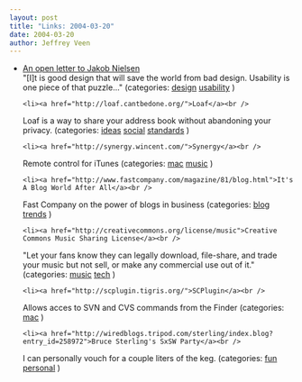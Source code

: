 ```yaml
--- 
layout: post
title: "Links: 2004-03-20"
date: 2004-03-20
author: Jeffrey Veen
---
```

<ul>
    <li><a href="http://www.designbyfire.com/000068.html">An open letter to Jakob Nielsen</a><br />
<span class="link-meta">"[I]t is good design that will save the world from bad design. Usability is one piece of that puzzle..." (categories: <a href="http://del.icio.us/veen/"></a> <a href="http://del.icio.us/veen/design">design</a> <a href="http://del.icio.us/veen/usability">usability</a> )</span></li>

    <li><a href="http://loaf.cantbedone.org/">Loaf</a><br />
<span class="link-meta">Loaf is a way to share your address book without abandoning your privacy. (categories: <a href="http://del.icio.us/veen/"></a> <a href="http://del.icio.us/veen/ideas">ideas</a> <a href="http://del.icio.us/veen/social">social</a> <a href="http://del.icio.us/veen/standards">standards</a> )</span></li>

    <li><a href="http://synergy.wincent.com/">Synergy</a><br />
<span class="link-meta">Remote control for iTunes (categories: <a href="http://del.icio.us/veen/"></a> <a href="http://del.icio.us/veen/mac">mac</a> <a href="http://del.icio.us/veen/music">music</a> )</span></li>

    <li><a href="http://www.fastcompany.com/magazine/81/blog.html">It's A Blog World After All</a><br />
<span class="link-meta">Fast Company on the power of blogs in business (categories: <a href="http://del.icio.us/veen/"></a> <a href="http://del.icio.us/veen/blog">blog</a> <a href="http://del.icio.us/veen/trends">trends</a> )</span></li>

    <li><a href="http://creativecommons.org/license/music">Creative Commons Music Sharing License</a><br />
<span class="link-meta">"Let your fans know they can legally download, file-share, and trade your music but not sell, or make any commercial use out of it." (categories: <a href="http://del.icio.us/veen/"></a> <a href="http://del.icio.us/veen/music">music</a> <a href="http://del.icio.us/veen/tech">tech</a> )</span></li>

    <li><a href="http://scplugin.tigris.org/">SCPlugin</a><br />
<span class="link-meta">Allows acces to SVN and CVS commands from the Finder (categories: <a href="http://del.icio.us/veen/"></a> <a href="http://del.icio.us/veen/mac">mac</a> )</span></li>

    <li><a href="http://wiredblogs.tripod.com/sterling/index.blog?entry_id=258972">Bruce Sterling's SxSW Party</a><br />
<span class="link-meta">I can personally vouch for a couple liters of the keg. (categories: <a href="http://del.icio.us/veen/"></a> <a href="http://del.icio.us/veen/fun">fun</a> <a href="http://del.icio.us/veen/personal">personal</a> )</span></li>

  </ul>

&#8203;